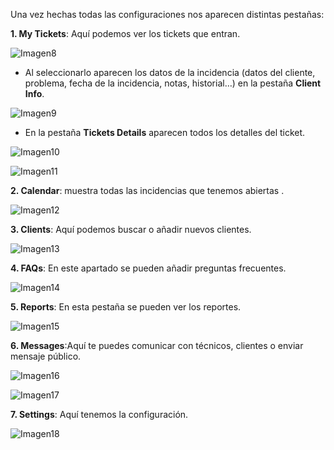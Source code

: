 Una vez hechas todas las configuraciones nos aparecen distintas pestañas:

**1. My Tickets**: Aquí podemos ver los tickets que entran.

![Imagen8](images/imagen8.png)

- Al seleccionarlo aparecen los datos de la incidencia (datos del cliente, problema, fecha de la incidencia, notas, historial…) en la pestaña **Client Info**.

![Imagen9](images/imagen9.png)

- En la pestaña **Tickets Details** aparecen todos los detalles del ticket.

![Imagen10](images/imagen10.png)

![Imagen11](images/imagen11.png)

**2. Calendar**: muestra todas las incidencias que tenemos abiertas .

![Imagen12](images/imagen12.png)

**3. Clients**: Aquí podemos buscar o añadir nuevos clientes.

![Imagen13](images/imagen13.png)

**4. FAQs**: En este apartado se pueden añadir preguntas frecuentes.

![Imagen14](images/imagen14.png)

**5. Reports**: En esta pestaña se pueden ver los reportes.

![Imagen15](images/imagen15.png)

**6. Messages**:Aquí te puedes comunicar con técnicos, clientes o enviar mensaje público.

![Imagen16](images/imagen16.png)

![Imagen17](images/imagen17.png)

**7. Settings**: Aquí tenemos la configuración.

![Imagen18](images/imagen18.png)
